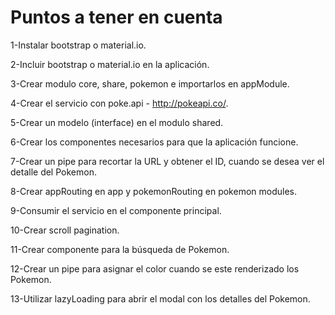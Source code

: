 # Puntos a tener en cuenta

1-Instalar bootstrap o material.io.

2-Incluir bootstrap o material.io en la aplicación.

3-Crear modulo core, share, pokemon e importarlos en appModule.

4-Crear el servicio con poke.api - http://pokeapi.co/.

5-Crear un modelo (interface) en el modulo shared.

6-Crear los componentes necesarios para que la aplicación funcione.

7-Crear un pipe para recortar la URL y obtener el ID, cuando se desea ver el detalle del Pokemon.

8-Crear appRouting en app y pokemonRouting en pokemon modules.

9-Consumir el servicio en el componente principal.

10-Crear scroll pagination.

11-Crear componente para la búsqueda de Pokemon.

12-Crear un pipe para asignar el color cuando se este renderizado los Pokemon.

13-Utilizar lazyLoading para abrir el modal con los detalles del Pokemon.
